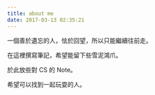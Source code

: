 ```yaml
---
title: about me
date: 2017-03-13 02:35:21
---
```


一個善於遺忘的人，怯於回望，所以只能繼續往前走。

在這裡撰寫筆記，希望能留下些雪泥鴻爪。

於此放些對 CS 的 Note。

希望可以找到一起玩耍的人。
